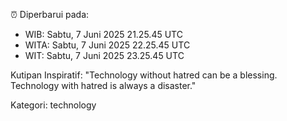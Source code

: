 ⏰ Diperbarui pada:
- WIB: Sabtu, 7 Juni 2025 21.25.45 UTC
- WITA: Sabtu, 7 Juni 2025 22.25.45 UTC
- WIT: Sabtu, 7 Juni 2025 23.25.45 UTC

Kutipan Inspiratif:
"Technology without hatred can be a blessing. Technology with hatred is always a disaster."


Kategori: technology

